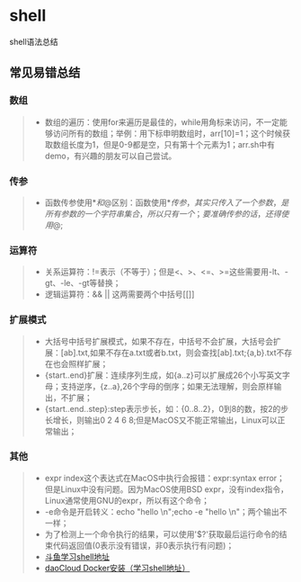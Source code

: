 # shell

shell语法总结

## 常见易错总结

### 数组

> + 数组的遍历：使用for来遍历是最佳的，while用角标来访问，不一定能够访问所有的数组；举例：用下标申明数组时，arr[10]=1；这个时候获取数组长度为1，但是0-9都是空，只有第十个元素为1；arr.sh中有demo，有兴趣的朋友可以自己尝试。

### 传参

> + 函数传参使用$*和$@区别：函数使用$*传参，其实只传入了一个参数，是所有参数的一个字符串集合，所以只有一个；要准确传参的话，还得使用$@;

### 运算符

> + 关系运算符：!=表示（不等于）；但是<、>、<=、>=这些需要用-lt、-gt、-le、-gt等替换；
> + 逻辑运算符：&& || 这两需要两个中括号[[]]

### 扩展模式

> + 大括号中括号扩展模式，如果不存在，中括号不会扩展，大括号会扩展：[ab].txt,如果不存在a.txt或者b.txt，则会查找[ab].txt;{a,b}.txt不存在也会照样扩展；
> + {start..end}扩展：连续序列生成，如{a..z}可以扩展成26个小写英文字母；支持逆序，{z..a},26个字母的倒序；如果无法理解，则会原样输出，不扩展；
> + {start..end..step}:step表示步长，如：{0..8..2}，0到8的数，按2的步长增长，则输出0 2 4 6 8;但是MacOS又不能正常输出，Linux可以正常输出；

### 其他

> + expr index这个表达式在MacOS中执行会报错：expr:syntax error；但是Linux中没有问题。因为MacOS使用BSD expr，没有index指令，Linux通常使用GNU的expr，所以有这个命令；
> + -e命令是开启转义：echo "hello \n";echo -e "hello \n"；两个输出不一样；
> + 为了检测上一个命令执行的结果，可以使用'$?'获取最后运行命令的结束代码返回值(0表示没有错误，非0表示执行有问题)；
> + [斗鱼学习shell地址](https://github.com/douyu/juno-install)
> + [daoCloud Docker安装（学习shell地址）](https://get.daocloud.io/docker/)
